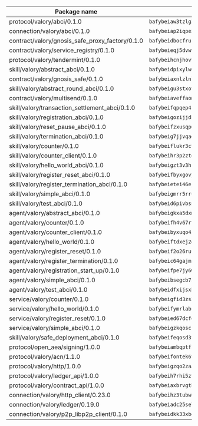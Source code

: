 | Package name                                                  | Package hash                                                  |
| ------------------------------------------------------------- | ------------------------------------------------------------- |
| protocol/valory/abci/0.1.0                                    | `bafybeiaw3tzlg3rkvnn5fcufblktmfwngmxugn4yo7pyjp76zz6aqtqcay` |
| connection/valory/abci/0.1.0                                  | `bafybeiap2iqpexya667merizj6h75267zurbbxhzcijrxu6hdt2wmkrhai` |
| contract/valory/gnosis_safe_proxy_factory/0.1.0               | `bafybeidbocfrust66bagafrzqiniyv2p7kp3i5tgpuiepmuztsnjin2qpe` |
| contract/valory/service_registry/0.1.0                        | `bafybeieqj5dvwttrxigie6kffbhysfjimapbp7zhsgojyukxsjns2dtkny` |
| protocol/valory/tendermint/0.1.0                              | `bafybeihcnjhovvyyfbkuw5sjyfx2lfd4soeocfqzxz54g67333m6nk5gxq` |
| skill/valory/abstract_abci/0.1.0                              | `bafybeidpixylwoisuciygaqnerwfk4wnbropwc2ghvtlmqusqxe6pyz5iu` |
| contract/valory/gnosis_safe/0.1.0                             | `bafybeiaxnlzlnlb34ud6wrsm2el477xnubhpe36gh4pcvmvurfz2uafbve` |
| skill/valory/abstract_round_abci/0.1.0                        | `bafybeigu3stxotgd5lao3byfgmakpu6sczgcdvema245pwss7qzgqkfgve` |
| contract/valory/multisend/0.1.0                               | `bafybeiaveffaomsnmsc5hx62o77u7ilma6eipox7m5lrwa56737ektva3i` |
| skill/valory/transaction_settlement_abci/0.1.0                | `bafybeifqpqep4cgpq42uqajl3lfx4sbocasber7in2dyozchdwmpn5uc3q` |
| skill/valory/registration_abci/0.1.0                          | `bafybeigozijjdb3igklrl5nj5nw2ptgruikyhkrd27fu6dhse4ku6sjbte` |
| skill/valory/reset_pause_abci/0.1.0                           | `bafybeifzxusqp6uwau42k2rlgguwnvyeu5yvjckwcphk6t763nk4lgkime` |
| skill/valory/termination_abci/0.1.0                           | `bafybeig7jjvqagkegelpis7jexih7dpwttvudyzapmq6wozkflxa3l4rzi` |
| skill/valory/counter/0.1.0                                    | `bafybeiflukr3ctanj5sqpvzxtejpk3sbuffmkam2enmle5rqx2huuu4jdy` |
| skill/valory/counter_client/0.1.0                             | `bafybeihr3p2ztqpbgzuo4xi7gwq4hjcc3khibirritnxkajaugshlzxjke` |
| skill/valory/hello_world_abci/0.1.0                           | `bafybeigzt3v3hzt2k3jzoqrbooven7qsf2gih3rskpryphioj45a2xmbzy` |
| skill/valory/register_reset_abci/0.1.0                        | `bafybeifbyxgovygzrjhhjj6wyczo5o2gi6qejcqhkwe2tfggwb24jzc5r4` |
| skill/valory/register_termination_abci/0.1.0                  | `bafybeietei46ejlh6cqnu5pzcppfi3arg27rl6tpoily5f5czfbpeesdti` |
| skill/valory/simple_abci/0.1.0                                | `bafybeigmrr5rrufbn5ewkg7f26fw742ispokeqsopggvjrhrupsxqtyihe` |
| skill/valory/test_abci/0.1.0                                  | `bafybeid6pivbsnxngla252xygmsnf3qgnwpoqjigbfga73ap3i7hz27moi` |
| agent/valory/abstract_abci/0.1.0                              | `bafybeigkxa5dxmjqrfhrpxewlgquphqpxlonwknpgcuxdrpva2gaen5g7i` |
| agent/valory/counter/0.1.0                                    | `bafybeifh4v67rt23jh5uyqajqvc7tzxsy7utelf7arux6zhphnv6hjynza` |
| agent/valory/counter_client/0.1.0                             | `bafybeibyxuqo4itomksd6wvr3loblr2ba4jxa4x3wvtgr3rofpl5xueaaa` |
| agent/valory/hello_world/0.1.0                                | `bafybeiftdxej2gtkmzskmwkqf53ovgjswascpgn52r366fkbwx6c3qy73a` |
| agent/valory/register_reset/0.1.0                             | `bafybeif2o26ruumhfkh7knfl2zwhd2kfwyiczcnssbtzhdurgamagp7zau` |
| agent/valory/register_termination/0.1.0                       | `bafybeic64gajmsxgz7vdyp6mllioy2cd2sljrhbpv663by27wjakk3bqve` |
| agent/valory/registration_start_up/0.1.0                      | `bafybeifpe7jy6w2yxmc3h3fknxvji35buiaejmevnotcjmhaa44k72okhq` |
| agent/valory/simple_abci/0.1.0                                | `bafybeibsegcb7sv5i3puzblejl4kkmgny74vqgyqzmnwbf7du7gbuxefta` |
| agent/valory/test_abci/0.1.0                                  | `bafybeidfxijsxhnjqcwa5qieacovdnqoedt2vtq4mrcxuuhwwdyyahuhky` |
| service/valory/counter/0.1.0                                  | `bafybeigfid3zs3mctvxy7ztxbndz2is542oxcz2hznh4lfvtqimov4dhlu` |
| service/valory/hello_world/0.1.0                              | `bafybeifymrlabuwk5ziwcmppb7vrqvfewwfj7k7scms2jgjjqylkkpftb4` |
| service/valory/register_reset/0.1.0                           | `bafybeied67dcfqvhp3hjixyaowdqxe2y7o3sfw73f4wzw3ko3wltdwb36q` |
| service/valory/simple_abci/0.1.0                              | `bafybeigzkqoscsmxtxyhklxc2qdvd6ited4gkejjzwblgxg4zqd6ysowuy` |
| skill/valory/safe_deployment_abci/0.1.0                       | `bafybeifeqosd3t6g65e24n7cnec447fsy7vmgbuvl7voy2gxeqlogjdwne` |
| protocol/open_aea/signing/1.0.0                               | `bafybeiambqptflge33eemdhis2whik67hjplfnqwieoa6wblzlaf7vuo44` |
| protocol/valory/acn/1.1.0                                     | `bafybeifontek6tvaecatoauiule3j3id6xoktpjubvuqi3h2jkzqg7zh7a` |
| protocol/valory/http/1.0.0                                    | `bafybeigzqo2zaakcjtzzsm6dh4x73v72xg6ctk6muyp5uq5ueb7y34fbxy` |
| protocol/valory/ledger_api/1.0.0                              | `bafybeih7rhi5zvfvwakx5ifgxsz2cfipeecsh7bm3gnudjxtvhrygpcftq` |
| protocol/valory/contract_api/1.0.0                            | `bafybeiaxbrvgtbdrh4lslskuxyp4awyr4whcx3nqq5yrr6vimzsxg5dy64` |
| connection/valory/http_client/0.23.0                          | `bafybeihz3tubwado7j3wlivndzzuj3c6fdsp4ra5r3nqixn3ufawzo3wii` |
| connection/valory/ledger/0.19.0                               | `bafybeiadc25se7dgnn4mufztwpzdono4xsfs45qknzdqyi3gckn6ccuv44` |
| connection/valory/p2p_libp2p_client/0.1.0                     | `bafybeidkk33xbga54szmitk6uwsi3ef56hbbdbuasltqtiyki34hgfpnxa` |

